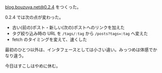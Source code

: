 [blog.bouzuya.net@0.2.4][bouzuya/blog.bouzuya.net@0.2.4] をつくった。

0.2.4 では次の点が変わった。

- 古い(前の)ポスト・新しい(次の)ポストへのリンクを加えた
- タグ絞り込み時の URL を `/tags/:tag` から `/posts?tags=:tag` へ変えた
- fetch のタイミングを変えて、速くした

最初のひとつ以外は、インタフェースとしては小さい違い。みっつめは体感でかなり違う。

今日はすこしはやめに休む。

[bouzuya/blog.bouzuya.net@0.2.4]: https://github.com/bouzuya/blog.bouzuya.net/tree/0.2.4
